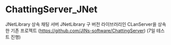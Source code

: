 # ChattingServer_JNet
JNetLibrary 상속 채팅 서버
JNetLibrary 구 버전 라이브러리인 CLanServer을 상속한 기존 프로젝트 (https://github.com/JINs-software/ChattingServer) (7일 테스트 진행)
